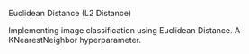 Euclidean Distance (L2 Distance)

Implementing image classification using Euclidean Distance. A KNearestNeighbor hyperparameter.


